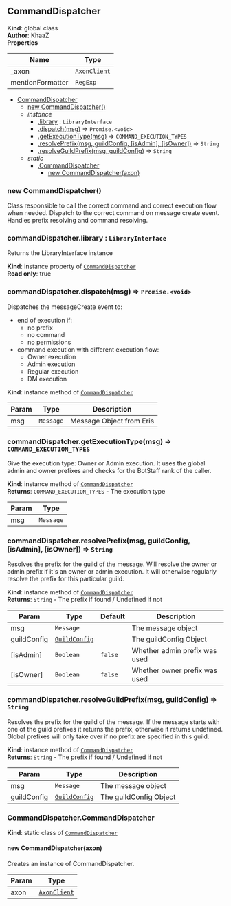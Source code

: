 <a name="CommandDispatcher"></a>

## CommandDispatcher
**Kind**: global class  
**Author**: KhaaZ  
**Properties**

| Name | Type |
| --- | --- |
| _axon | <code>[AxonClient](AxonClient)</code> | 
| mentionFormatter | <code>RegExp</code> | 


* [CommandDispatcher](#CommandDispatcher)
    * [new CommandDispatcher()](#new_CommandDispatcher_new)
    * _instance_
        * [.library](#CommandDispatcher+library) : <code>LibraryInterface</code>
        * [.dispatch(msg)](#CommandDispatcher+dispatch) ⇒ <code>Promise.&lt;void&gt;</code>
        * [.getExecutionType(msg)](#CommandDispatcher+getExecutionType) ⇒ <code>COMMAND\_EXECUTION\_TYPES</code>
        * [.resolvePrefix(msg, guildConfig, [isAdmin], [isOwner])](#CommandDispatcher+resolvePrefix) ⇒ <code>String</code>
        * [.resolveGuildPrefix(msg, guildConfig)](#CommandDispatcher+resolveGuildPrefix) ⇒ <code>String</code>
    * _static_
        * [.CommandDispatcher](#CommandDispatcher.CommandDispatcher)
            * [new CommandDispatcher(axon)](#new_CommandDispatcher.CommandDispatcher_new)

<a name="new_CommandDispatcher_new"></a>

### new CommandDispatcher()
Class responsible to call the correct command and correct execution flow when needed.
Dispatch to the correct command on message create event.
Handles prefix resolving and command resolving.

<a name="CommandDispatcher+library"></a>

### commandDispatcher.library : <code>LibraryInterface</code>
Returns the LibraryInterface instance

**Kind**: instance property of [<code>CommandDispatcher</code>](#CommandDispatcher)  
**Read only**: true  
<a name="CommandDispatcher+dispatch"></a>

### commandDispatcher.dispatch(msg) ⇒ <code>Promise.&lt;void&gt;</code>
Dispatches the messageCreate event to:
- end of execution if:
     - no prefix
     - no command
     - no permissions
- command execution with different execution flow:
     - Owner execution
     - Admin execution
     - Regular execution
     - DM execution

**Kind**: instance method of [<code>CommandDispatcher</code>](#CommandDispatcher)  

| Param | Type | Description |
| --- | --- | --- |
| msg | <code>Message</code> | Message Object from Eris |

<a name="CommandDispatcher+getExecutionType"></a>

### commandDispatcher.getExecutionType(msg) ⇒ <code>COMMAND\_EXECUTION\_TYPES</code>
Give the execution type: Owner or Admin execution.
It uses the global admin and owner prefixes and checks for the BotStaff rank of the caller.

**Kind**: instance method of [<code>CommandDispatcher</code>](#CommandDispatcher)  
**Returns**: <code>COMMAND\_EXECUTION\_TYPES</code> - The execution type  

| Param | Type |
| --- | --- |
| msg | <code>Message</code> | 

<a name="CommandDispatcher+resolvePrefix"></a>

### commandDispatcher.resolvePrefix(msg, guildConfig, [isAdmin], [isOwner]) ⇒ <code>String</code>
Resolves the prefix for the guild of the message.
Will resolve the owner or admin prefix if it's an owner or admin execution.
It will otherwise regularly resolve the prefix for this particular guild.

**Kind**: instance method of [<code>CommandDispatcher</code>](#CommandDispatcher)  
**Returns**: <code>String</code> - The prefix if found / Undefined if not  

| Param | Type | Default | Description |
| --- | --- | --- | --- |
| msg | <code>Message</code> |  | The message object |
| guildConfig | <code>[GuildConfig](Core/GuildConfig)</code> |  | The guildConfig Object |
| [isAdmin] | <code>Boolean</code> | <code>false</code> | Whether admin prefix was used |
| [isOwner] | <code>Boolean</code> | <code>false</code> | Whether owner prefix was used |

<a name="CommandDispatcher+resolveGuildPrefix"></a>

### commandDispatcher.resolveGuildPrefix(msg, guildConfig) ⇒ <code>String</code>
Resolves the prefix for the guild of the message.
If the message starts with one of the guild prefixes it returns the prefix, otherwise it returns undefined.
Global prefixes will only take over if no prefix are specified in this guild.

**Kind**: instance method of [<code>CommandDispatcher</code>](#CommandDispatcher)  
**Returns**: <code>String</code> - The prefix if found / Undefined if not  

| Param | Type | Description |
| --- | --- | --- |
| msg | <code>Message</code> | The message object |
| guildConfig | <code>[GuildConfig](Core/GuildConfig)</code> | The guildConfig Object |

<a name="CommandDispatcher.CommandDispatcher"></a>

### CommandDispatcher.CommandDispatcher
**Kind**: static class of [<code>CommandDispatcher</code>](#CommandDispatcher)  
<a name="new_CommandDispatcher.CommandDispatcher_new"></a>

#### new CommandDispatcher(axon)
Creates an instance of CommandDispatcher.


| Param | Type |
| --- | --- |
| axon | <code>[AxonClient](AxonClient)</code> | 

